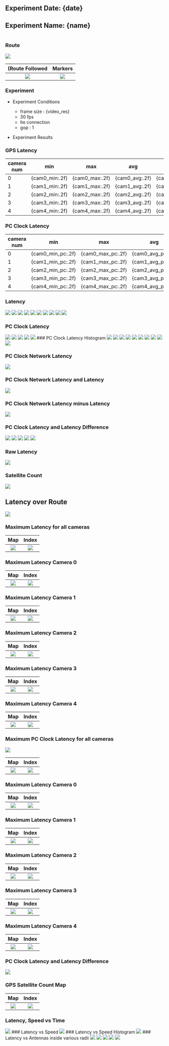 ## Experiment Date: {date}
## Experiment Name: {name}
 <table></table>

### Route
<img src = "{track_image_path}">

(Route Followed | Markers
:-------------------------:|:-------------------------:
![]({track_image_path})  | ![](sfr.png)

### Experiment

- Experiment Conditions
    - frame size : {video_res}
    - 30 fps
    - lte connection
    - gop : 1


- Experiment Results

### GPS Latency

|camera num|min|max|avg|std|
|---|---|---|---|---|
|0|{cam0_min:.2f}|{cam0_max:.2f}|{cam0_avg:.2f}|{cam0_std:.2f}|
|1|{cam1_min:.2f}|{cam1_max:.2f}|{cam1_avg:.2f}|{cam1_std:.2f}|
|2|{cam2_min:.2f}|{cam2_max:.2f}|{cam2_avg:.2f}|{cam2_std:.2f}|
|3|{cam3_min:.2f}|{cam3_max:.2f}|{cam3_avg:.2f}|{cam3_std:.2f}|
|4|{cam4_min:.2f}|{cam4_max:.2f}|{cam4_avg:.2f}|{cam4_std:.2f}| 
<!-- pagebreak -->

### PC Clock Latency

|camera num|min|max|avg|std|
|---|---|---|---|---|
|0|{cam0_min_pc:.2f}|{cam0_max_pc:.2f}|{cam0_avg_pc:.2f}|{cam0_std_pc:.2f}|
|1|{cam1_min_pc:.2f}|{cam1_max_pc:.2f}|{cam1_avg_pc:.2f}|{cam1_std_pc:.2f}|
|2|{cam2_min_pc:.2f}|{cam2_max_pc:.2f}|{cam2_avg_pc:.2f}|{cam2_std_pc:.2f}|
|3|{cam3_min_pc:.2f}|{cam3_max_pc:.2f}|{cam3_avg_pc:.2f}|{cam3_std_pc:.2f}|
|4|{cam4_min_pc:.2f}|{cam4_max_pc:.2f}|{cam4_avg_pc:.2f}|{cam4_std_pc:.2f}| 
<!-- pagebreak -->

### Latency

<img src = "{latency_cam0}">
<img src = "{latency_cam1}">
<img src = "{latency_cam2}">
<img src = "{latency_cam3}">
<img src = "{latency_cam4}">
<!-- pagebreak -->
<img src = "{hist_cam0}">
<img src = "{hist_cam1}">
<img src = "{hist_cam2}">
<img src = "{hist_cam3}">
<img src = "{hist_cam4}">
<!-- pagebreak -->

### PC Clock Latency 
<img src = "{pc_latency_cam0}">
<img src = "{pc_latency_cam1}">
<img src = "{pc_latency_cam2}">
<img src = "{pc_latency_cam3}">
<img src = "{pc_latency_cam4}">
<!-- pagebreak -->
### PC Clock Latency Histogram
<img src = "{pc_hist_cam0}">
<img src = "{pc_hist_cam1}">
<img src = "{pc_hist_cam2}">
<img src = "{pc_hist_cam3}">
<img src = "{pc_hist_cam4}">
<!-- pagebreak -->

<img src = "{com_latency_cam0}">
<img src = "{com_latency_cam1}">
<img src = "{com_latency_cam2}">
<img src = "{com_latency_cam3}">
<img src = "{com_latency_cam4}">
<!-- pagebreak -->

### PC Clock Network Latency 
<img src = "{pc_network_latency}">

### PC Clock Network Latency and Latency
<img src = "{pc_network_latency_with_latency}">

### PC Clock Network Latency minus Latency
<img src = "{pc_network_latency_minus_latency}">
<!-- pagebreak -->

### PC Clock Latency and Latency Difference

<img src = "{dif_latency_cam0}">
<img src = "{dif_latency_cam1}">
<img src = "{dif_latency_cam2}">
<img src = "{dif_latency_cam3}">
<img src = "{dif_latency_cam4}">

<!-- pagebreak -->

### Raw Latency

<img src = "{raw_latency_all}">

### Satellite Count 

<img src = "{satellite_all}">


<!-- pagebreak -->

## Latency over Route

<img src = "latency_height_map.png">


### Maximum Latency for all cameras
Map | Index
:-------------------------:|:-------------------------:
![](latency_map_all.png)  | ![]({latency_map_all_colorbar})
### Maximum Latency Camera 0
Map | Index
:-------------------------:|:-------------------------:
![](latency_map_cam0.png)  | ![]({latency_map_cam0_colorbar})
<!-- pagebreak -->
### Maximum Latency Camera 1
Map | Index
:-------------------------:|:-------------------------:
![](latency_map_cam1.png)  | ![]({latency_map_cam1_colorbar})
### Maximum Latency Camera 2
Map | Index
:-------------------------:|:-------------------------:
![](latency_map_cam2.png)  |  ![]({latency_map_cam2_colorbar})
<!-- pagebreak -->
### Maximum Latency Camera 3
Map | Index
:-------------------------:|:-------------------------:
![](latency_map_cam3.png)  |  ![]({latency_map_cam3_colorbar})
### Maximum Latency Camera 4
Map | Index
:-------------------------:|:-------------------------:
![](latency_map_cam4.png)  |  ![]({latency_map_cam4_colorbar})

<!-- pagebreak -->


### Maximum PC Clock Latency for all cameras

<img src = "pc_latency_height_map.png">


Map | Index
:-------------------------:|:-------------------------:
![](pc_latency_map_all.png)  | ![]({pc_latency_map_all_colorbar})
### Maximum Latency Camera 0
Map | Index
:-------------------------:|:-------------------------:
![](pc_latency_map_cam0.png)  | ![]({pc_latency_map_cam0_colorbar})
<!-- pagebreak -->
### Maximum Latency Camera 1
Map | Index
:-------------------------:|:-------------------------:
![](pc_latency_map_cam1.png)  | ![]({pc_latency_map_cam1_colorbar})
### Maximum Latency Camera 2
Map | Index
:-------------------------:|:-------------------------:
![](pc_latency_map_cam2.png)  |  ![]({pc_latency_map_cam2_colorbar})
<!-- pagebreak -->
### Maximum Latency Camera 3
Map | Index
:-------------------------:|:-------------------------:
![](pc_latency_map_cam3.png)  |  ![]({pc_latency_map_cam3_colorbar})
### Maximum Latency Camera 4
Map | Index
:-------------------------:|:-------------------------:
![](pc_latency_map_cam4.png)  |  ![]({pc_latency_map_cam4_colorbar})


### PC Clock Latency and Latency Difference

<img src = "dif_latency_height_map.png">


<!-- pagebreak -->
### GPS Satellite Count Map
Map | Index
:-------------------------:|:-------------------------:
![](satellite_map.png)  | ![]({satellite_map_colorbar})


<!-- pagebreak -->
### Latency, Speed vs Time
<img src = "{latency_speed_time}">
### Latency vs Speed
<img src = "{latency_speed}">
### Latency vs Speed Histogram
<img src = "{latency_speed_hist}">
<!-- pagebreak -->
### Latency vs Antennas inside various radii
<img src = "{latency_antenna_in_radius_r0}">
<img src = "{latency_antenna_in_radius_r1}">
<img src = "{latency_antenna_in_radius_r2}">
<img src = "{latency_antenna_in_radius_r3}">
<img src = "{latency_antenna_in_radius_r4}">


